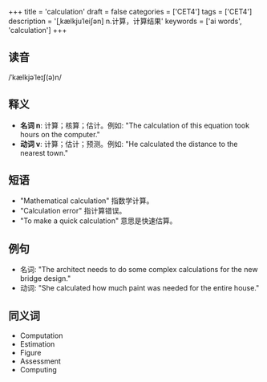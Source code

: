 +++
title = 'calculation'
draft = false
categories = ['CET4']
tags = ['CET4']
description = '[ˌkælkjuˈlei∫ən] n.计算，计算结果'
keywords = ['ai words', 'calculation']
+++

## 读音
/ˈkælkjəˈleɪʃ(ə)n/

## 释义
- **名词 n**:
计算；核算；估计。例如: "The calculation of this equation took hours on the computer."
- **动词 v**:
计算；估计；预测。例如: "He calculated the distance to the nearest town."

## 短语
- "Mathematical calculation" 指数学计算。
- "Calculation error" 指计算错误。
- "To make a quick calculation" 意思是快速估算。

## 例句
- 名词: "The architect needs to do some complex calculations for the new bridge design."
- 动词: "She calculated how much paint was needed for the entire house."

## 同义词
- Computation
- Estimation
- Figure
- Assessment
- Computing
